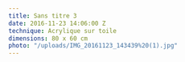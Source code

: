 ```yaml
---
title: Sans titre 3
date: 2016-11-23 14:06:00 Z
technique: Acrylique sur toile
dimensions: 80 x 60 cm
photo: "/uploads/IMG_20161123_143439%20(1).jpg"
---
```


